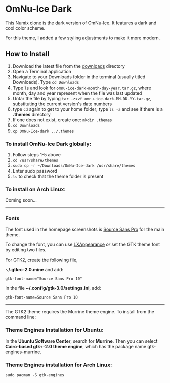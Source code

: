 # OmNu-Ice Dark
This Numix clone is the dark version of OmNu-Ice. It features a dark and cool color scheme.

For this theme, I added a few styling adjustments to make it more modern.

## How to Install

1. Download the latest file from the [downloads](https://github.com/jgpws/omnu-ice-dark/tree/main/downloads) directory
2. Open a Terminal application
3. Navigate to your Downloads folder in the terminal (usually titled Downloads). Type `cd Downloads`
4. Type `ls` and look for `omnu-ice-dark-month-day-year.tar.gz`, where month, day and year represent when the file was last updated
5. Untar the file by typing `tar -zxvf omnu-ice-dark-MM-DD-YY.tar.gz`, substituting the current version's date numbers
6. type `cd` again to get to your home folder; type `ls -a` and see if there is a **.themes** directory
7. If one does not exist, create one: `mkdir .themes`
8. `cd Downloads`
9. `cp OmNu-Ice-dark ../.themes`

### To install OmNu-Ice Dark globally:

1. Follow steps 1-5 above
2. `cd /usr/share/themes`
3. `sudo cp -r ~/Downloads/OmNu-Ice-dark /usr/share/themes`
4. Enter sudo password
5. `ls` to check that the theme folder is present

### To install on Arch Linux:

Coming soon...

---

### Fonts

The font used in the homepage screenshots is [Source Sans Pro](https://www.fontsquirrel.com/fonts/source-sans-pro) for the main theme.

To change the font, you can use [LXAppearance](https://wiki.lxde.org/en/LXAppearance) *or* set the GTK theme font by editing two files.

For GTK2, create the following file,

**~/.gtkrc-2.0.mine** and add:

```gtk-font-name="Source Sans Pro 10"```

In the file **~/.config/gtk-3.0/settings.ini**, add:

```gtk-font-name=Source Sans Pro 10```

---

The GTK2 theme requires the Murrine theme engine. To install from the command line:

### Theme Engines Installation for Ubuntu:

In the **Ubuntu Software Center**, search for **Murrine**. Then you can select **Cairo-based gtk+-2.0 theme engine**, which has the package name gtk-engines-murrine.

### Theme Engines installation for Arch Linux:

```sudo pacman -S gtk-engines```

